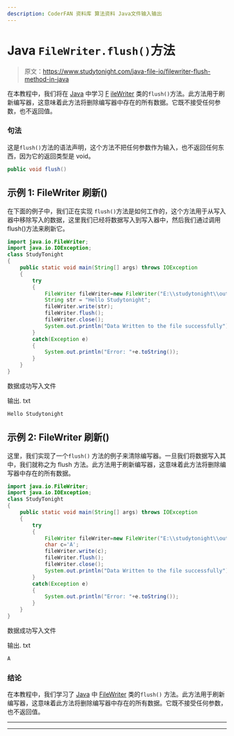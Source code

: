 ```yaml
---
description: CoderFAN 资料库 算法资料 Java文件输入输出
---
```


# Java `FileWriter.flush()`方法

> 原文：<https://www.studytonight.com/java-file-io/filewriter-flush-method-in-java>

在本教程中，我们将在 [Java](https://www.studytonight.com/java/) 中学习 [F](https://www.studytonight.com/tutorials/?subject=java-file-io&url=java-filewriter-class) [ileWriter](https://www.studytonight.com/java-file-io/java-filewriter-class) 类的`flush()`方法。此方法用于刷新编写器，这意味着此方法将删除编写器中存在的所有数据。它既不接受任何参数，也不返回值。

### 句法

这是`flush()`方法的语法声明，这个方法不把任何参数作为输入，也不返回任何东西，因为它的返回类型是 void。

```java
public void flush()
```

## 示例 1: FileWriter 刷新()

在下面的例子中，我们正在实现 `flush()`方法是如何工作的，这个方法用于从写入器中移除写入的数据，这里我们已经将数据写入到写入器中，然后我们通过调用 flush()方法来刷新它。

```java
import java.io.FileWriter;
import java.io.IOException;
class StudyTonight
{
	public static void main(String[] args) throws IOException 
	{ 
		try
		{    
			FileWriter fileWriter=new FileWriter("E:\\studytonight\\output.txt");    
			String str = "Hello Studytonight";
			fileWriter.write(str);    
            fileWriter.flush(); 
            fileWriter.close();    
			System.out.println("Data Written to the file successfully");
		}
		catch(Exception e)
		{
			System.out.println("Error: "+e.toString());
		}    
	} 
}
```

数据成功写入文件

输出. txt

```java
Hello Studytonight
```

## 示例 2: FileWriter 刷新()

这里，我们实现了一个`flush()` 方法的例子来清除编写器。一旦我们将数据写入其中，我们就称之为 flush 方法。此方法用于刷新编写器，这意味着此方法将删除编写器中存在的所有数据。

```java
import java.io.FileWriter;
import java.io.IOException;
class StudyTonight
{
	public static void main(String[] args) throws IOException 
	{ 
		try
		{    
			FileWriter fileWriter=new FileWriter("E:\\studytonight\\output.txt");    
			char c='A';
			fileWriter.write(c);    
            fileWriter.flush();    
			fileWriter.close();    
			System.out.println("Data Written to the file successfully");
		}
		catch(Exception e)
		{
			System.out.println("Error: "+e.toString());
		}    
	} 
}
```

数据成功写入文件

输出. txt

```java
A
```

### 结论

在本教程中，我们学习了 [Java](https://www.studytonight.com/java/) 中 [FileWriter](https://www.studytonight.com/java-file-io/java-filewriter-class) 类的`flush()` 方法。此方法用于刷新编写器，这意味着此方法将删除编写器中存在的所有数据。它既不接受任何参数，也不返回值。

* * *

* * *